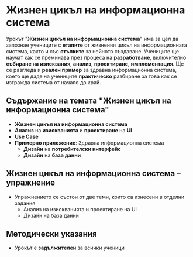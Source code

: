# Жизнен цикъл на информационна система

Урокът "**Жизнен цикъл на информационна система**" има за цел да запознае учениците с **етапите** от жизнения цикъл на информационната система, както и със **стъпките** за нейното създаване. Учениците ще научат как се преминава през процеса на **разработване**, включително **събиране на изисквания**, **анализ**, **проектиране**, **имплементация**. Ще се разгледа и **реален пример** за здравна информационна система, което ще даде на учениците **практическо** разбиране за това как се изгражда система от начало до край.

## Съдържание на темата "Жизнен цикъл на информационна система"
 - **Жизнен цикъл на информационна система**
 - **Анализ** на **изискванията** и **проектиране** на **UI**
- **Use Case**
- **Примерно приложение**: Здравна информационна система
  - **Дизайн** на **потребителски интерфейс**
  - **Дизайн** на **база данни**

## Жизнен цикъл на информационна система – упражнениe
  - Упражнението се състои от две теми, които са изнесени в отделни задания
    - Анализ на изискванията и проектиране на UI
    - Дизайн на база данни

## Методически указания
  - Урокът е **задължителен** за всички ученици
